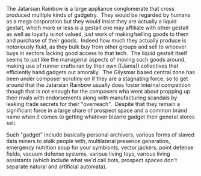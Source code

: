 

The Jatarsian Rainbow is a large appliance conglomerate that cross produced multiple kinds of gadgetry.  They would be regarded by humans as a mega corporation but they would insist they are actually a liquid gestalt, which more or less is a gestalt one may affiliate with other gestalt as well as loyalty is not valued, just work of making/selling goods to them and purchase of their goods.  Indeed how much they actually produce is notoriously fluid, as they bulk buy from other groups and sell to whoever buys in sectors lacking good access to that tech.  The liquid gestalt itself seems to just like the managerial aspects of moving such goods around, making use of runner crafts ran by their own [[Jama]] collectives that efficiently hand gadgets out amorally.  The Gliysmar based central zone has been under composer scrutiny on if they are a stagnating force, so to get around that the Jatarsian Rainbow usually does foster internal competition though that is not enough for the composers who went about propping up their rivals with endorsements along with manufacturing scandals by leaking trade secrets for their "overreach".  Despite that they remain a significant force in a large share of prospect space and a common brand name when it comes to getting whatever bizarre gadget their general stores sell. 

Such "gadget" include basically personal archivers, various forms of slaved data miners to stalk people with, multilateral presence generation, emergency nutrition soup for your symbionts, vector jackers, point defense fields, vacuum defense systems, various living toys, various living assistants (which include what we'd call bots, prospect spaces don't separate natural and artificial automata). 
